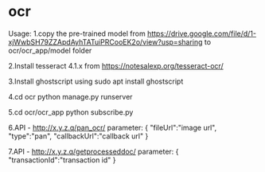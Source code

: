 # ocr
Usage:
1.copy the pre-trained model from https://drive.google.com/file/d/1-xjWwbSH79ZZApdAyhTATuiPRCooEK2o/view?usp=sharing to ocr/ocr_app/model folder

2.Install tesseract 4.1.x from https://notesalexp.org/tesseract-ocr/

3.Install ghostscript using sudo apt install ghostscript 

4.cd ocr
  python manage.py runserver

5.cd ocr/ocr_app
python subscribe.py
  
6.API - http://x.y.z.q/pan_ocr/
  parameter:
  {
  "fileUrl":"image url",
  "type":"pan",
  "callbackUrl":"callback url"
  }
  
7.API - http://x.y.z.q/getprocesseddoc/
  parameter:
  {
  "transactionId":"transaction id"
  }
  
